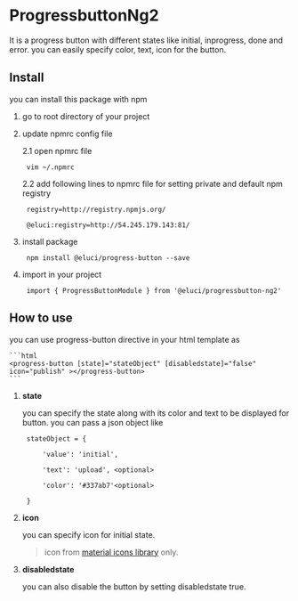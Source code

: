 # ProgressbuttonNg2

It is a progress button with different states like initial, inprogress, done and error.
you can easily specify color, text, icon for the button.

## Install

you can install this package with npm

1. go to root directory of your project

2. update npmrc config file

    2.1 open npmrc file 

        vim ~/.npmrc

    2.2 add following lines to npmrc file for setting private and default npm registry

        registry=http://registry.npmjs.org/

        @eluci:registry=http://54.245.179.143:81/


3. install package

        npm install @eluci/progress-button --save
        

4. import in your project

        import { ProgressButtonModule } from '@eluci/progressbutton-ng2'


## How to use

you can use progress-button directive in your html template as

    ```html
    <progress-button [state]="stateObject" [disabledstate]="false" icon="publish" ></progress-button>
    ```

1. **state**

    you can specify the state along with its color and text to be displayed for button. you can pass a json
    object like

        stateObject = {

            'value': 'initial',

            'text': 'upload', <optional>

            'color': '#337ab7'<optional>
            
        }

2. **icon**
    
    you can specify icon for initial state. 
    
    > icon from [material icons library](https://material.io/icons/) only.

3. **disabledstate**
    
    you can also disable the button by setting disabledstate true.